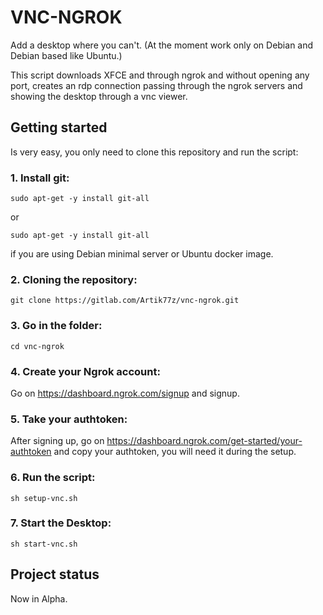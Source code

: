# VNC-NGROK

Add a desktop where you can't. (At the moment work only on Debian and Debian based like Ubuntu.)

This script downloads XFCE and through ngrok and without opening any port, creates an rdp connection passing through the ngrok servers and showing the desktop through a vnc viewer.

## Getting started

Is very easy, you only need to clone this repository and run the script:

### 1. Install git:

```
sudo apt-get -y install git-all

```
or 

```
sudo apt-get -y install git-all

```

if you are using Debian minimal server or Ubuntu docker image.

### 2. Cloning the repository:

```
git clone https://gitlab.com/Artik77z/vnc-ngrok.git

```
### 3. Go in the folder:

```
cd vnc-ngrok

```
### 4. Create your Ngrok account:

Go on https://dashboard.ngrok.com/signup and signup.

### 5. Take your authtoken:

After signing up, go on https://dashboard.ngrok.com/get-started/your-authtoken and copy your authtoken, you will need it during the setup.

### 6. Run the script:

```
sh setup-vnc.sh

```
### 7. Start the Desktop:

```
sh start-vnc.sh

```

## Project status

Now in Alpha.

